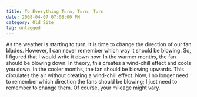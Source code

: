 ```yaml
---
title: To Everything Turn, Turn, Turn
date: 2008-04-07 07:08:00 PM
category: Old Site
tag: untagged
---
```


As the weather is starting to turn, it is time to change the direction of our fan blades. However, I can never remember which way it should be blowing. So, I figured that I would write it down now. In the warmer months, the fan should be blowing down. In theory, this creates a wind-chill effect and cools you down. In the cooler months, the fan should be blowing upwards. This circulates the air without creating a wind-chill effect. Now, I no longer need to remember which direction the fans should be blowing; I just need to remember to change them. Of course, your mileage might vary.
